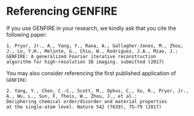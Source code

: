 # Referencing GENFIRE

If you use GENFIRE in your research, we kindly ask that you cite the following paper:

	1. Pryor, Jr., A., Yang, Y., Rana, A., Gallagher-Jones, M., Zhou,
	J., Lo, Y.H., Melinte, G., Chiu, W., Rodriguez, J.A., Miao, J.:
	GENFIRE: A generalized Fourier iterative reconstruction
	algorithm for high-resolution 3D imaging. submitted (2017)

You may also consider referencing the first published application of `GENFIRE`:

	2. Yang, Y., Chen, C.-C., Scott, M., Ophus, C., Xu, R., Pryor, Jr.,
	A., Wu, L., Sun, F, Theis, W., Zhou, J., et al.:
	Deciphering chemical order/disorder and material properties
	at the single-atom level. Nature 542 (7639), 75–79 (2017)